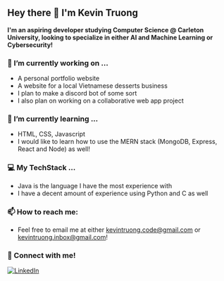 ## Hey there 👋 I'm Kevin Truong 

**I'm an aspiring developer studying Computer Science @ Carleton University, looking to specialize in either AI and Machine Learning or Cybersecurity!**

### 🔭 I’m currently working on ...
- A personal portfolio website
- A website for a local Vietnamese desserts business
- I plan to make a discord bot of some sort
- I also plan on working on a collaborative web app project

### 🌱 I’m currently learning ...
- HTML, CSS, Javascript
- I would like to learn how to use the MERN stack (MongoDB, Express, React and Node) as well!

### 💻 My TechStack ...
- Java is the language I have the most experience with
- I have a decent amount of experience using Python and C as well

### 📫 How to reach me:
- Feel free to email me at either kevintruong.code@gmail.com or kevintruong.inbox@gmail.com!

### 🤝 Connect with me!
<a href="https://www.linkedin.com/in/kevin-truong-cs" target="_blank">
  <img src="https://img.icons8.com/?size=100&id=67570&format=png&color=000000" alt="LinkedIn">
</a>


<!--
**kinhvin/kinhvin** is a ✨ _special_ ✨ repository because its `README.md` (this file) appears on your GitHub profile.

Here are some ideas to get you started:

- 🔭 I’m currently working on ...
- 🌱 I’m currently learning ...
- 👯 I’m looking to collaborate on ...
- 🤔 I’m looking for help with ...
- 💬 Ask me about ...
- 📫 How to reach me: ...
- 😄 Pronouns: ...
- ⚡ Fun fact: ...
-->
